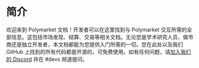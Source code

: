 # 简介

欢迎来到 Polymarket 文档！开发者可以在这里找到与 Polymarket 交互所需的全部信息。这包括市场发现、结算、交易等相关文档。无论您是学术研究人员、做市商还是独立开发者，本文档都能为您提供入门所需的一切。您在此处以及我们 GitHub 上找到的所有代码都是开源的，可免费使用。如有任何问题，请[加入我们的 Discord](https://discord.gg/polymarket) 并在 #devs 频道提问。